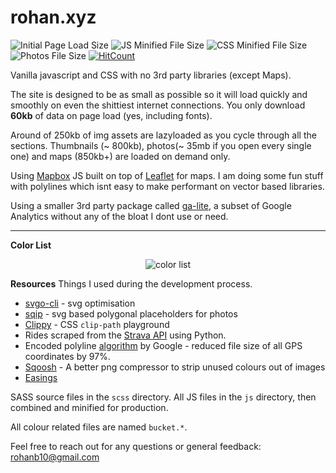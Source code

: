 # rohan.xyz

![Initial Page Load Size](https://img.shields.io/badge/page_load-59.2kb-blue) ![JS Minified File Size](https://img.shields.io/badge/js_minified_size-8.6kb-success) ![CSS Minified File Size](https://img.shields.io/badge/css_minified_size-6.5kb-success) ![Photos File Size](https://img.shields.io/badge/image_assets-36.2MB-yellow) [![HitCount](http://hits.dwyl.com/rohanb10/rohanxyz.svg)](http://hits.dwyl.com/rohanb10/rohanxyz)

Vanilla javascript and CSS with no 3rd party libraries (except Maps).

The site is designed to be as small as possible so it will load quickly and smoothly on even the shittiest internet connections. You only download **60kb** of data on page load (yes, including fonts).

Around of 250kb of img assets are lazyloaded as you cycle through all the sections.
Thumbnails (~ 800kb), photos(~ 35mb if you open every single one) and maps (850kb+) are loaded on demand only.

Using [Mapbox](https://www.mapbox.com/) JS built on top of [Leaflet](https://leafletjs.com/) for maps. I am doing some fun stuff with polylines which isnt easy to make performant on vector based libraries.

Using a smaller 3rd party package called [ga-lite](https://github.com/jehna/ga-lite), a subset of Google Analytics without any of the bloat I dont use or need.

---
**Color List**
<div align="center">
	<img src="https://raw.githubusercontent.com/rohanb10/rohan.xyz/gh-pages/assets/color-list.png" alt="color list">
</div>


**Resources**
Things I used during the development process.
 - [svgo-cli](https://github.com/svg/svgo) - svg optimisation
 - [sqip](https://github.com/axe312ger/sqip#CLI) - svg based polygonal placeholders for photos
 - [Clippy](https://bennettfeely.com/clippy/) - CSS `clip-path` playground
 - Rides scraped from the [Strava API](https://developers.strava.com) using Python.
 - Encoded polyline [algorithm](https://developers.google.com/maps/documentation/utilities/polylinealgorithm) by Google - reduced file size of all GPS coordinates by 97%.
 - [Sqoosh](https://squoosh.app/) - A better png compressor to strip unused colours out of images
 - [Easings](https://easings.net/en)

SASS source files in the `scss` directory. All JS files in the `js` directory, then combined and minified for production.

All colour related files are named  `bucket.*`.

Feel free to reach out for any questions or general feedback: [rohanb10@gmail.com](mailto:rohanb10@gmail.com)